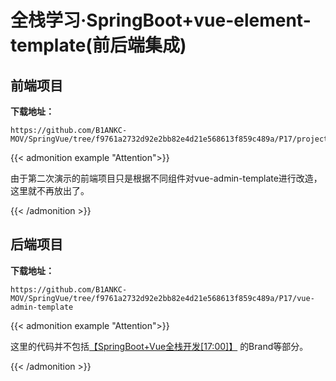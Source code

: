 # 全栈学习·SpringBoot+vue-element-template(前后端集成)


## 前端项目

**下载地址：**

```http
https://github.com/B1ANKC-MOV/SpringVue/tree/f9761a2732d92e2bb82e4d21e568613f859c489a/P17/projectName
```

{{< admonition example "Attention">}}

由于第二次演示的前端项目只是根据不同组件对vue-admin-template进行改造，这里就不再放出了。

{{< /admonition >}}

## 后端项目

**下载地址：**

```http
https://github.com/B1ANKC-MOV/SpringVue/tree/f9761a2732d92e2bb82e4d21e568613f859c489a/P17/vue-admin-template
```

{{< admonition example "Attention">}}

这里的代码并不包括[【SpringBoot+Vue全栈开发[17:00]】](https://www.bilibili.com/video/BV1nV4y1s7ZN/?p=17&amp;share_source=copy_web&amp;vd_source=c287e780b48cf4b423a9abe12ecb1cea&amp;t=1020) 的Brand等部分。

{{< /admonition >}}


